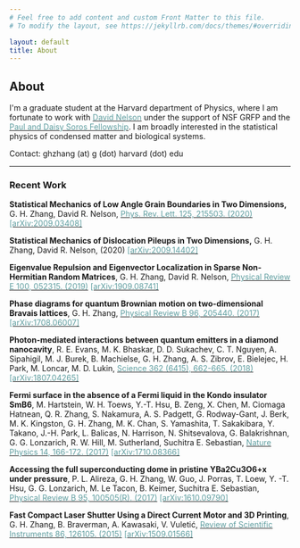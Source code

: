 ```yaml
---
# Feel free to add content and custom Front Matter to this file.
# To modify the layout, see https://jekyllrb.com/docs/themes/#overriding-theme-defaults

layout: default
title: About
---
```

## About

I'm a graduate student at the Harvard department of Physics, where I am fortunate to work with [<span style="color:cadetblue">David Nelson</span>](https://projects.iq.harvard.edu/nelson/people/david-nelson) under the support of NSF GRFP and the [<span style="color:cadetblue">Paul and Daisy Soros Fellowship</span>](https://www.pdsoros.org/meet-the-fellows/grace-huiling-zhang). I am broadly interested in the statistical physics of condensed matter and biological systems.   

<!-- I completed my undergraduate degree at Massachusetts Institute of Technology, where I enjoyed researching in [<span style="color:cadetblue">Vladan Vuletic</span>](https://web.mit.edu/physics/people/faculty/vuletic_vladan.html)'s lab and learning statistical mechanics in [<span style="color:cadetblue">Mehran Kardar</span>](https://www.mit.edu/~kardar/)'s class. I was [<span style="color:cadetblue">lucky</span>](https://news.mit.edu/2017/cambridge-mit-exchange-celebrates-16-years-of-transforming-student-lives-1027) to participate in the Cambridge-MIT-Exchange program, through which I had the pleasure of working with [<span style="color:cadetblue">Suchitra Sebastian</span>](https://www.phy.cam.ac.uk/directory/sebastians) and [<span style="color:cadetblue">Gil Lonzarich</span>](https://www.phy.cam.ac.uk/directory/lonzarichg) at Cambridge University.  -->

Contact: ghzhang (at) g (dot) harvard (dot) edu

---

### Recent Work

**Statistical Mechanics of Low Angle Grain Boundaries in Two Dimensions,**
G. H. Zhang, David R. Nelson, [<span style="color:cadetblue">Phys. Rev. Lett. 125, 215503. (2020)</span>](https://journals.aps.org/prl/abstract/10.1103/PhysRevLett.125.215503) [<span style="color:cadetblue">[arXiv:2009.03408]</span>](https://arxiv.org/abs/2009.03408)

**Statistical Mechanics of Dislocation Pileups in Two Dimensions,**
G. H. Zhang, David R. Nelson, (2020) [<span style="color:cadetblue">[arXiv:2009.14402]</span>](https://arxiv.org/abs/2009.14402)

**Eigenvalue Repulsion and Eigenvector Localization in Sparse Non-Hermitian Random Matrices**,
G. H. Zhang, David R. Nelson, [<span style="color:cadetblue">Physical Review E 100, 052315. (2019)</span>](https://journals.aps.org/pre/abstract/10.1103/PhysRevE.100.052315) [<span style="color:cadetblue">[arXiv:1909.08741]</span>](https://arxiv.org/abs/1909.08741)

**Phase diagrams for quantum Brownian motion on two-dimensional Bravais lattices**, G. H. Zhang, [<span style="color:cadetblue">Physical Review B 96, 205440. (2017)</span>](https://journals.aps.org/prb/abstract/10.1103/PhysRevB.96.205440) [<span style="color:cadetblue">[arXiv:1708.06007]</span>](https://arxiv.org/abs/1708.06007)

**Photon-mediated interactions between quantum emitters in a diamond nanocavity**, R. E. Evans, M. K. Bhaskar, D. D. Sukachev, C. T. Nguyen, A. Sipahigil, M. J. Burek, B. Machielse, G. H. Zhang, A. S. Zibrov, E. Bielejec, H. Park, M. Loncar, M. D. Lukin, [<span style="color:cadetblue">Science 362 (6415), 662-665. (2018)</span>](https://science.sciencemag.org/content/362/6415/662) [<span style="color:cadetblue">[arXiv:1807.04265]</span>](https://arxiv.org/abs/1807.04265)

**Fermi surface in the absence of a Fermi liquid in the Kondo insulator SmB6**, M. Hartstein, W. H. Toews, Y.-T. Hsu, B. Zeng, X. Chen, M. Ciomaga Hatnean, Q. R. Zhang, S. Nakamura, A. S. Padgett, G. Rodway-Gant, J. Berk, M. K. Kingston, G. H. Zhang, M. K. Chan, S. Yamashita, T. Sakakibara, Y. Takano, J.-H. Park, L. Balicas, N. Harrison, N. Shitsevalova, G. Balakrishnan, G. G. Lonzarich, R. W. Hill, M. Sutherland, Suchitra E. Sebastian, [<span style="color:cadetblue">Nature Physics 14, 166-172. (2017)</span>](https://www.nature.com/articles/nphys4295) [<span style="color:cadetblue">[arXiv:1710.08366]</span>](https://arxiv.org/abs/1710.08366)

**Accessing the full superconducting dome in pristine YBa2Cu3O6+x under pressure**, P. L. Alireza, G. H. Zhang, W. Guo, J. Porras, T. Loew, Y. -T. Hsu, G. G. Lonzarich, M. Le Tacon, B. Keimer, Suchitra E. Sebastian, [<span style="color:cadetblue">Physical Review B 95, 100505(R). (2017)</span>](https://journals.aps.org/prb/abstract/10.1103/PhysRevB.95.100505) [<span style="color:cadetblue">[arXiv:1610.09790]</span>](https://arxiv.org/abs/1610.09790)

**Fast Compact Laser Shutter Using a Direct Current Motor and 3D Printing**, G. H. Zhang, B. Braverman, A. Kawasaki, V. Vuletić, [<span style="color:cadetblue">Review of Scientific Instruments 86, 126105. (2015)</span>](https://aip.scitation.org/doi/10.1063/1.4937614) [<span style="color:cadetblue">[arXiv:1509.01566]</span>](https://arxiv.org/abs/1509.01566)

<!-- ---
### Selected Talks

**Statistical mechanics of dislocation pileups,**
Kavli Seminar, Harvard University, Cambridge MA. 2020. 

**Statistical mechanics of dislocation pileups,**
APS March Meeting, Denver CO. 2020. 

**Eigenvalue Repulsion and Eigenvector Localization in Sparse Non-Hermitian Random Matrices,**
Condensed Matter Theory Graduate Student Seminar, Harvard University, Cambridge MA. 2019.  -->

